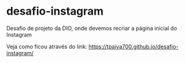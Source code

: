 # desafio-instagram
Desafio de projeto da DIO, onde devemos recriar a página inicial do Instagram

Veja como ficou através do link: 
https://tpaiva700.github.io/desafio-instagram/
